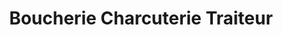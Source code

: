 ---
title: "Boucherie Charcuterie Traiteur"
url: /gradignan/boucherie-charcuterie-traiteur/
shop: boucherie
---